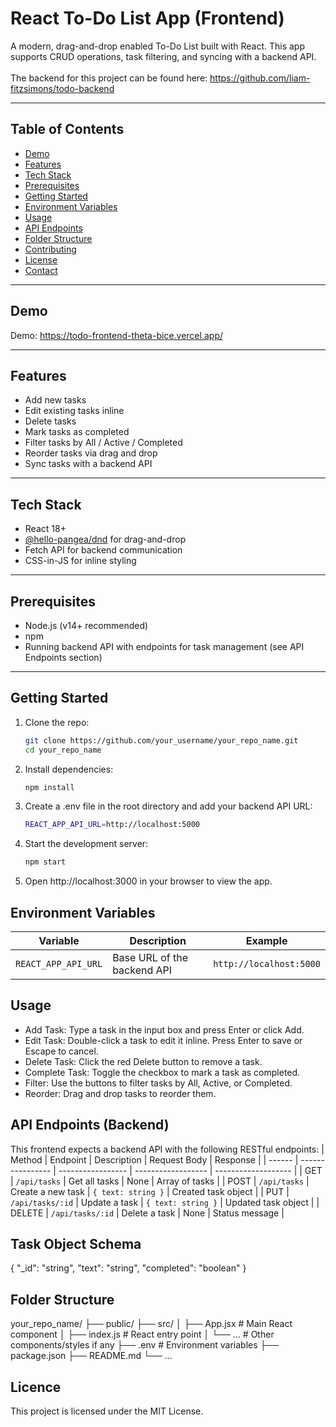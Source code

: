 # React To-Do List App (Frontend)

A modern, drag-and-drop enabled To-Do List built with React. This app supports CRUD operations, task filtering, and syncing with a backend API.\
\
The backend for this project can be found here: https://github.com/liam-fitzsimons/todo-backend

---

## Table of Contents

- [Demo](#demo)
- [Features](#features)
- [Tech Stack](#tech-stack)
- [Prerequisites](#prerequisites)
- [Getting Started](#getting-started)
- [Environment Variables](#environment-variables)
- [Usage](#usage)
- [API Endpoints](#api-endpoints)
- [Folder Structure](#folder-structure)
- [Contributing](#contributing)
- [License](#license)
- [Contact](#contact)

---

## Demo

Demo: https://todo-frontend-theta-bice.vercel.app/

---

## Features

- Add new tasks
- Edit existing tasks inline
- Delete tasks
- Mark tasks as completed
- Filter tasks by All / Active / Completed
- Reorder tasks via drag and drop
- Sync tasks with a backend API

---

## Tech Stack

- React 18+
- [@hello-pangea/dnd](https://github.com/hello-pangea/dnd) for drag-and-drop
- Fetch API for backend communication
- CSS-in-JS for inline styling

---

## Prerequisites

- Node.js (v14+ recommended)
- npm 
- Running backend API with endpoints for task management (see API Endpoints section)

---

## Getting Started

1. Clone the repo:

   ```bash
   git clone https://github.com/your_username/your_repo_name.git
   cd your_repo_name
   ```
2. Install dependencies:

   ```bash
   npm install
   ```

3. Create a .env file in the root directory and add your backend API URL:

   ```bash
   REACT_APP_API_URL=http://localhost:5000
   ```

4. Start the development server:

   ```bash
   npm start
   ```

5. Open http://localhost:3000 in your browser to view the app.

   
## Environment Variables
| Variable            | Description                 | Example                 |
| ------------------- | --------------------------- | ----------------------- |
| `REACT_APP_API_URL` | Base URL of the backend API | `http://localhost:5000` |

## Usage
- Add Task: Type a task in the input box and press Enter or click Add.
- Edit Task: Double-click a task to edit it inline. Press Enter to save or Escape to cancel.
- Delete Task: Click the red Delete button to remove a task.
- Complete Task: Toggle the checkbox to mark a task as completed.
- Filter: Use the buttons to filter tasks by All, Active, or Completed.
- Reorder: Drag and drop tasks to reorder them.

## API Endpoints (Backend)
This frontend expects a backend API with the following RESTful endpoints:
| Method | Endpoint         | Description       | Request Body       | Response            |
| ------ | ---------------- | ----------------- | ------------------ | ------------------- |
| GET    | `/api/tasks`     | Get all tasks     | None               | Array of tasks      |
| POST   | `/api/tasks`     | Create a new task | `{ text: string }` | Created task object |
| PUT    | `/api/tasks/:id` | Update a task     | `{ text: string }` | Updated task object |
| DELETE | `/api/tasks/:id` | Delete a task     | None               | Status message      |

## Task Object Schema
{
  "_id": "string",
  "text": "string",
  "completed": "boolean"
}

## Folder Structure
your_repo_name/
├── public/
├── src/
│   ├── App.jsx         # Main React component
│   ├── index.js        # React entry point
│   └── ...             # Other components/styles if any
├── .env                # Environment variables
├── package.json
├── README.md
└── ...

## Licence
This project is licensed under the MIT License.
